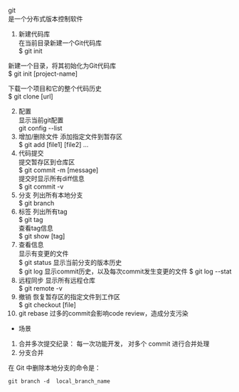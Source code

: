 git  
是一个分布式版本控制软件  
1. 新建代码库  
在当前目录新建一个Git代码库  
$ git init

新建一个目录，将其初始化为Git代码库  
$ git init [project-name]  

下载一个项目和它的整个代码历史  
$ git clone [url]  

2. 配置  
显示当前git配置  
git config --list  
3. 增加/删除文件
添加指定文件到暂存区  
$ git add [file1] [file2] ...
4. 代码提交  
提交暂存区到仓库区  
$ git commit -m [message]    
提交时显示所有diff信息  
$ git commit -v
5. 分支
列出所有本地分支  
$ git branch  
6. 标签
列出所有tag  
$ git tag  
查看tag信息  
$ git show [tag]
7. 查看信息  
显示有变更的文件  
$ git status
显示当前分支的版本历史  
$ git log
显示commit历史，以及每次commit发生变更的文件
$ git log --stat
8. 远程同步
显示所有远程仓库  
$ git remote -v
9. 撤销
恢复暂存区的指定文件到工作区  
$ git checkout [file]
10. git rebase
过多的commit会影响code review，造成分支污染
* 场景
1. 合并多次提交纪录：
每一次功能开发， 对多个 commit 进行合并处理   
2. 分支合并

在 Git 中删除本地分支的命令是：

```shell
git branch -d  local_branch_name
```

